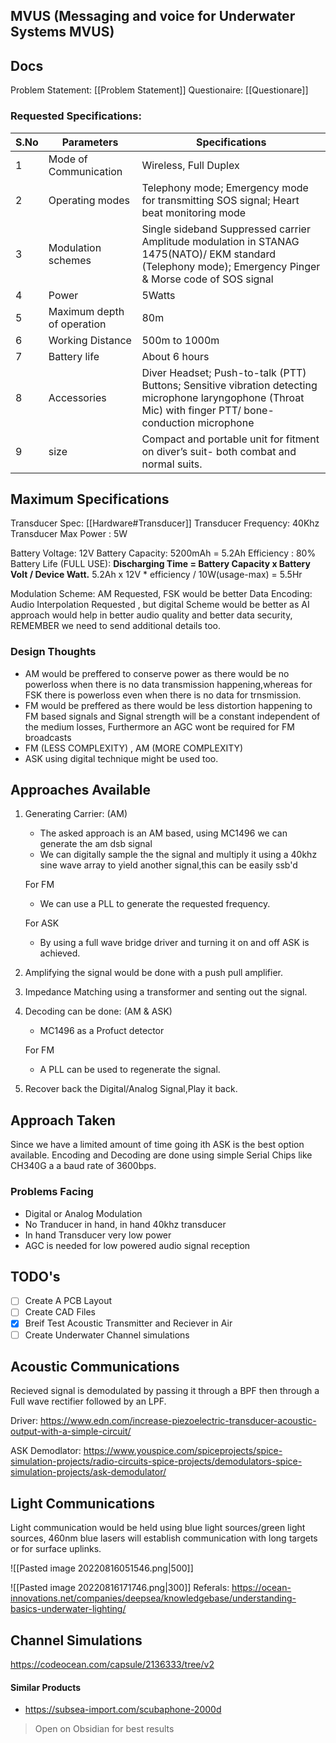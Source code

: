 ## MVUS (Messaging and voice for Underwater Systems MVUS)

## Docs
Problem Statement: [[Problem Statement]]
Questionaire: [[Questionare]]


### Requested Specifications:

| S.No | Parameters                 | Specifications                                                                                                                                            |
| ---- | -------------------------- | --------------------------------------------------------------------------------------------------------------------------------------------------------- |
| 1    | Mode of Communication      | Wireless, Full Duplex                                                                                                                                     |
| 2    | Operating modes            | Telephony mode; Emergency mode for transmitting SOS signal; Heart beat monitoring mode                                                                    |
| 3    | Modulation schemes         | Single sideband Suppressed carrier Amplitude modulation in STANAG 1475(NATO)/ EKM standard (Telephony mode); Emergency Pinger & Morse code of SOS signal  |
| 4    | Power                      | 5Watts                                                                                                                                                    |
| 5    | Maximum depth of operation | 80m                                                                                                                                                       |
| 6    | Working Distance           | 500m to 1000m                                                                                                                                             |
| 7    | Battery life               | About 6 hours                                                                                                                                             |
| 8    | Accessories                | Diver Headset; Push-to-talk (PTT) Buttons; Sensitive vibration detecting microphone laryngophone (Throat Mic) with finger PTT/ bone-conduction microphone |
| 9    | size                       | Compact and portable unit for fitment on diver’s suit- both combat and normal suits.                                                                      |


## Maximum Specifications

Transducer Spec: [[Hardware#Transducer]]
Transducer Frequency: 40Khz
Transducer Max Power : 5W

Battery Voltage: 12V
Battery Capacity: 5200mAh = 5.2Ah
Efficiency : 80%
Battery Life (FULL USE):   **Discharging Time = Battery Capacity x Battery Volt / Device Watt.**
5.2Ah x 12V * efficiency / 10W(usage-max) = 5.5Hr  

Modulation Scheme: AM Requested, FSK would be better
Data Encoding: Audio Interpolation Requested , but digital Scheme would be better as AI approach would help in better audio quality and better data security, REMEMBER we need to send additional details too.

### Design Thoughts
- AM would be preffered to conserve power as there would be no powerloss when there is no data transmission happening,whereas for FSK there is powerloss even when there is no data for trnsmission.
- FM would be preffered as there would be less distortion happening to FM based signals and Signal strength will be a constant independent of the medium losses, Furthermore an AGC wont be required for FM broadcasts
- FM (LESS COMPLEXITY) , AM (MORE COMPLEXITY)
- ASK using digital technique might be used too.

## Approaches Available
1. Generating Carrier: (AM)
	-  The asked approach is an AM based, using MC1496 we can generate the am dsb signal
	-  We can digitally sample the the signal and multiply it using a 40khz sine wave array to yield another signal,this can be easily ssb'd
	
	For FM
	- We can use a PLL to generate the requested frequency.
	
	For ASK
	- By using a full wave bridge driver and turning it on and off ASK is achieved.

2. Amplifying the signal would be done with a push pull amplifier.
3. Impedance Matching using a transformer and senting out the signal.
5. Decoding can be done: (AM & ASK)
	- MC1496 as a Profuct detector
	
	For FM
	- A PLL can be used to regenerate the signal.

6. Recover back the Digital/Analog Signal,Play it back.

## Approach Taken
Since we have a limited amount of time going ith ASK is the best option available.
Encoding and Decoding are done using simple Serial Chips like CH340G a a baud rate of 3600bps.

### Problems Facing
- Digital or Analog Modulation
- No Tranducer in hand, in hand 40khz transducer
- In hand Transducer very low power
- AGC is needed for low powered audio signal reception


## TODO's
- [ ] Create A PCB Layout
- [ ] Create CAD Files
- [x] Breif Test Acoustic Transmitter and Reciever in Air
- [ ] Create Underwater Channel simulations

## Acoustic Communications
Recieved signal is demodulated by passing it through a BPF then through a Full wave rectifier followed by an LPF.

Driver: https://www.edn.com/increase-piezoelectric-transducer-acoustic-output-with-a-simple-circuit/

ASK Demodlator: https://www.youspice.com/spiceprojects/spice-simulation-projects/radio-circuits-spice-projects/demodulators-spice-simulation-projects/ask-demodulator/

## Light Communications

Light communication would be held using blue light sources/green light sources, 460nm blue lasers will establish communication with long targets or for surface uplinks.

![[Pasted image 20220816051546.png|500]]

![[Pasted image 20220816171746.png|300]]
Referals: https://ocean-innovations.net/companies/deepsea/knowledgebase/understanding-basics-underwater-lighting/


## Channel Simulations
https://codeocean.com/capsule/2136333/tree/v2


#### Similar Products
- https://subsea-import.com/scubaphone-2000d

> Open on Obsidian for best results